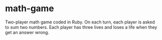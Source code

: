 # math-game

Two-player math game coded in Ruby. On each turn, each player is asked to sum two numbers. Each player has three lives and loses a life when they get an answer wrong.
